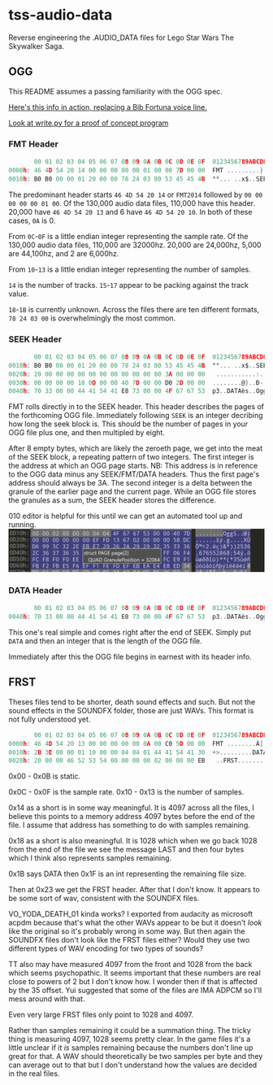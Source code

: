 # tss-audio-data
Reverse engineering the .AUDIO_DATA files for Lego Star Wars The Skywalker Saga.

## OGG

This README assumes a passing familiarity with the OGG spec.

[Here's this info in action, replacing a Bib Fortuna voice line.](https://youtu.be/uS7JjUNHu5I)

[Look at write.py for a proof of concept program](write.py)

### FMT Header
```c
       00 01 02 03 04 05 06 07 08 09 0A 0B 0C 0D 0E 0F  0123456789ABCDEF
0000h: 46 4D 54 20 14 00 00 00 00 00 01 00 00 7D 00 00  FMT .........}.. 
0010h: B0 B0 00 00 01 20 00 00 78 24 03 00 53 45 45 4B  °°... ..x$..SEEK
```
The predominant header starts `46 4D 54 20 14` or `FMT2014` followed by `00 00 00 00 00 01 00`. Of the 130,000 audio data files, 110,000 have this header. 20,000 have `46 4D 54 20 13` and 6 have `46 4D 54 20 10`. In both of these cases, `0A` is 0.

From `0C`-`0F` is a little endian integer representing the sample rate.
Of the 130,000 audio data files, 110,000 are 32000hz. 20,000 are 24,000hz, 5,000 are 44,100hz, and 2 are 6,000hz.

From `10`-`13` is a little endian integer representing the number of samples.

`14` is the number of tracks. `15`-`17` appear to be packing against the track value.

`18`-`1B` is currently unknown. Across the files there are ten different formats, `78 24 03 00` is overwhelmingly the most common.

### SEEK Header
```c
       00 01 02 03 04 05 06 07 08 09 0A 0B 0C 0D 0E 0F  0123456789ABCDEF
0010h: B0 B0 00 00 01 20 00 00 78 24 03 00 53 45 45 4B  °°... ..x$..SEEK 
0020h: 20 00 00 00 00 00 00 00 00 00 00 00 3A 00 00 00   ...........:... 
0030h: 00 00 00 00 18 0D 00 00 40 7D 00 00 D0 2D 00 00  ........@}..Ð-.. 
0040h: 70 33 00 00 44 41 54 41 E8 73 00 00 4F 67 67 53  p3..DATAès..OggS 
```
FMT rolls directly in to the SEEK header. This header describes the pages of the forthcoming OGG file.
Immediately following `SEEK` is an integer decribing how long the seek block is. This should be the number of pages in your OGG file plus one, and then multipled by eight.

After 8 empty bytes, which are likely the zeroeth page, we get into the meat of the SEEK block, a repeating pattern of two integers. The first integer is the address at which an OGG page starts. NB: This address is in reference to the OGG data minus any SEEK/FMT/DATA headers. Thus the first page's address should always be 3A.
The second integer is a delta between the granule of the earlier page and the current page. While an OGG file stores the granules as a sum, the SEEK header stores the difference.

010 editor is helpful for this until we can get an automated tool up and running.
![010 editor](images/granule.png)

### DATA Header
```c
       00 01 02 03 04 05 06 07 08 09 0A 0B 0C 0D 0E 0F  0123456789ABCDEF
0040h: 70 33 00 00 44 41 54 41 E8 73 00 00 4F 67 67 53  p3..DATAès..OggS
```
This one's real simple and comes right after the end of SEEK. Simply put `DATA` and then an integer that is the length of the OGG file.

Immediately after this the OGG file begins in earnest with its header info.

## FRST
Theses files tend to be shorter, death sound effects and such. But not the sound effects in the SOUNDFX folder, those are just WAVs. This format is not fully understood yet.
```c
       00 01 02 03 04 05 06 07 08 09 0A 0B 0C 0D 0E 0F  0123456789ABCDEF
0000h: 46 4D 54 20 13 00 00 00 00 00 0A 00 C0 5D 00 00  FMT ........À].. 
0010h: 2B 3E 00 00 01 10 00 00 04 04 01 44 41 54 41 30  +>.........DATA0 
0020h: 20 00 00 46 52 53 54 00 00 00 00 02 00 00 00 EB   ..FRST........ë 
```
0x00 - 0x0B is static.

0x0C - 0x0F is the sample rate.
0x10 - 0x13 is the number of samples.

0x14 as a short is in some way meaningful. It is 4097 across all the files, I believe this points to a memory address 4097 bytes before the end of the file. I assume that address has something to do with samples remaining.

0x18 as a short is also meaningful. It is 1028 which when we go back 1028 from the end of the file we see the message LAST and then four bytes which I think also represents samples remaining.

0x1B says DATA then 0x1F is an int representing the remaining file size.

Then at 0x23 we get the FRST header. After that I don't know. It appears to be some sort of wav, consistent with the SOUNDFX files.

VO_YODA_DEATH_01 kinda works? I exported from audacity as microsoft acpdm because that's what the other WAVs appear to be but it doesn't *look* like the original so it's probably wrong in some way. But then again the SOUNDFX files don't look like the FRST files either? Would they use two different types of WAV encoding for two types of sounds?

TT also may have measured 4097 from the front and 1028 from the back which seems psychopathic. It seems important that these numbers are real close to powers of 2 but I don't know how. I wonder then if that is affected by the 35 offset. Yui suggested that some of the files are IMA ADPCM so I'll mess around with that.

Even very large FRST files only point to 1028 and 4097.

Rather than samples remaining it could be a summation thing. The tricky thing is measuring 4097, 1028 seems pretty clear. In the game files it's a little unclear if it *is* samples remaining because the numbers don't line up great for that. A WAV should theoretically be two samples per byte and they can average out to that but I don't understand how the values are decided in the real files.
